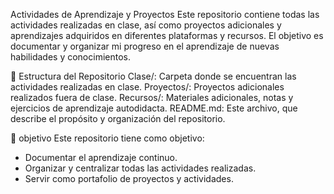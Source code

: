 Actividades de Aprendizaje y Proyectos
Este repositorio contiene todas las actividades realizadas en clase, así como proyectos adicionales y aprendizajes adquiridos en diferentes plataformas y recursos. El objetivo es documentar y organizar mi progreso en el aprendizaje de nuevas habilidades y conocimientos.

📂 Estructura del Repositorio
Clase/: Carpeta donde se encuentran las actividades realizadas en clase.
Proyectos/: Proyectos adicionales realizados fuera de clase.
Recursos/: Materiales adicionales, notas y ejercicios de aprendizaje autodidacta.
README.md: Este archivo, que describe el propósito y organización del repositorio.

🚀 objetivo
Este repositorio tiene como objetivo:
- Documentar el aprendizaje continuo.
- Organizar y centralizar todas las actividades realizadas.
- Servir como portafolio de proyectos y actividades.
